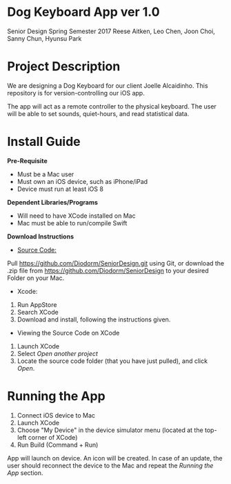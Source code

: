 # Dog Keyboard App ver 1.0
Senior Design Spring Semester 2017
Reese Aitken, Leo Chen, Joon Choi, Sanny Chun, Hyunsu Park

# Project Description
We are designing a Dog Keyboard for our client Joelle Alcaidinho.
This repository is for version-controlling our iOS app.

The app will act as a remote controller to the physical keyboard. The user will be able to set sounds, quiet-hours, and read statistical data. 

# Install Guide
<b>Pre-Requisite</b>
- Must be a Mac user
- Must own an iOS device, such as iPhone/iPad
- Device must run at least iOS 8

<b>Dependent Libraries/Programs</b>
- Will need to have XCode installed on Mac
- Mac must be able to run/compile Swift

<b>Download Instructions</b>
* <u>Source Code:</u>

Pull https://github.com/Diodorm/SeniorDesign.git using Git, or download the .zip file from https://github.com/Diodorm/SeniorDesign to your desired Folder on your Mac.

* Xcode:
1. Run AppStore
2. Search XCode
3. Download and install, following the instructions given.

* Viewing the Source Code on XCode
1. Launch XCode
2. Select <i>Open another project</i>
3. Locate the source code folder (that you have just pulled), and click <i>Open</i>.

# Running the App
1. Connect iOS device to Mac
2. Launch XCode
3. Choose "My Device" in the device simulator menu (located at the top-left corner of XCode)
4. Run Build (Command + Run)

App will launch on device. An icon will be created. 
In case of an update, the user should reconnect the device to the Mac and repeat the <i>Running the App</i> section.
